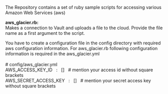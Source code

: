The Repository contains a set of ruby sample scripts for accessing various Amazon Web Services (aws)
<p>
<b>aws_glacier.rb:</b>
<br>
Makes a connection to Vault and uploads a file to the cloud. Provide the file name as
a first argument to the script.
</p>

You have to create a configuration file in the config directory with required aws configuration information.
For aws\_glacier.rb following configuration information is required in the aws\_glacier.yml
<br>
<br>
&#35; config/aws_glacier.yml
<br>
AWS_ACCESS_KEY_ID &nbsp; : &nbsp; [] &nbsp; &#35; mention your access id without square brackets
<br>
AWS_SECRET_ACCESS_KEY &nbsp; : &nbsp; [] &nbsp; &#35; mention your secret access key without square brackets